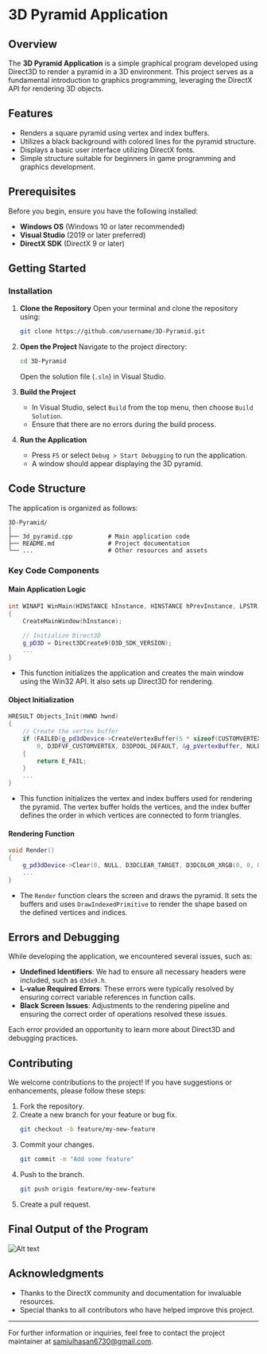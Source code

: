 
# 3D Pyramid Application

## Overview
The **3D Pyramid Application** is a simple graphical program developed using Direct3D to render a pyramid in a 3D environment. This project serves as a fundamental introduction to graphics programming, leveraging the DirectX API for rendering 3D objects.

## Features
- Renders a square pyramid using vertex and index buffers.
- Utilizes a black background with colored lines for the pyramid structure.
- Displays a basic user interface utilizing DirectX fonts.
- Simple structure suitable for beginners in game programming and graphics development.

## Prerequisites
Before you begin, ensure you have the following installed:
- **Windows OS** (Windows 10 or later recommended)
- **Visual Studio** (2019 or later preferred)
- **DirectX SDK** (DirectX 9 or later)

## Getting Started

### Installation
1. **Clone the Repository**
   Open your terminal and clone the repository using:
   ```bash
   git clone https://github.com/username/3D-Pyramid.git
   ```

2. **Open the Project**
   Navigate to the project directory:
   ```bash
   cd 3D-Pyramid
   ```
   Open the solution file (`.sln`) in Visual Studio.

3. **Build the Project**
   - In Visual Studio, select `Build` from the top menu, then choose `Build Solution`.
   - Ensure that there are no errors during the build process.

4. **Run the Application**
   - Press `F5` or select `Debug > Start Debugging` to run the application.
   - A window should appear displaying the 3D pyramid.

## Code Structure
The application is organized as follows:

```
3D-Pyramid/
│
├── 3d_pyramid.cpp          # Main application code
├── README.md               # Project documentation
└── ...                     # Other resources and assets
```

### Key Code Components

#### Main Application Logic
```cpp
int WINAPI WinMain(HINSTANCE hInstance, HINSTANCE hPrevInstance, LPSTR lpCmdLine, int nCmdShow)
{
    CreateMainWindow(hInstance);

    // Initialize Direct3D
    g_pD3D = Direct3DCreate9(D3D_SDK_VERSION);
    ...
}
```
- This function initializes the application and creates the main window using the Win32 API. It also sets up Direct3D for rendering.

#### Object Initialization
```cpp
HRESULT Objects_Init(HWND hwnd)
{
    // Create the vertex buffer
    if (FAILED(g_pd3dDevice->CreateVertexBuffer(5 * sizeof(CUSTOMVERTEX),
        0, D3DFVF_CUSTOMVERTEX, D3DPOOL_DEFAULT, &g_pVertexBuffer, NULL)))
    {
        return E_FAIL;
    }
    ...
}
```
- This function initializes the vertex and index buffers used for rendering the pyramid. The vertex buffer holds the vertices, and the index buffer defines the order in which vertices are connected to form triangles.

#### Rendering Function
```cpp
void Render()
{
    g_pd3dDevice->Clear(0, NULL, D3DCLEAR_TARGET, D3DCOLOR_XRGB(0, 0, 0), 1.0f, 0);
    ...
}
```
- The `Render` function clears the screen and draws the pyramid. It sets the buffers and uses `DrawIndexedPrimitive` to render the shape based on the defined vertices and indices.

## Errors and Debugging
While developing the application, we encountered several issues, such as:
- **Undefined Identifiers**: We had to ensure all necessary headers were included, such as `d3dx9.h`.
- **L-value Required Errors**: These errors were typically resolved by ensuring correct variable references in function calls.
- **Black Screen Issues**: Adjustments to the rendering pipeline and ensuring the correct order of operations resolved these issues.

Each error provided an opportunity to learn more about Direct3D and debugging practices.

## Contributing
We welcome contributions to the project! If you have suggestions or enhancements, please follow these steps:
1. Fork the repository.
2. Create a new branch for your feature or bug fix.
   ```bash
   git checkout -b feature/my-new-feature
   ```
3. Commit your changes.
   ```bash
   git commit -m "Add some feature"
   ```
4. Push to the branch.
   ```bash
   git push origin feature/my-new-feature
   ```
5. Create a pull request.

## Final Output of the Program
![Alt text](assets/gif.gif)

## Acknowledgments
- Thanks to the DirectX community and documentation for invaluable resources.
- Special thanks to all contributors who have helped improve this project.

---

For further information or inquiries, feel free to contact the project maintainer at [samiulhasan6730@gmail.com](mailto:samiulhasan6730@gmail.com).
```
